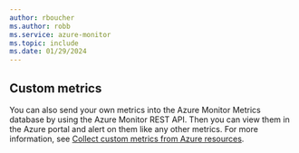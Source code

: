 ```yaml
---
author: rboucher
ms.author: robb
ms.service: azure-monitor
ms.topic: include
ms.date: 01/29/2024
---
```


## Custom metrics 

You can also send your own metrics into the Azure Monitor Metrics database by using the Azure Monitor REST API. Then you can view them in the Azure portal and alert on them like any other metrics. For more information, see [Collect custom metrics from Azure resources](/azure/azure-monitor/platform/metrics-custom-overview).

